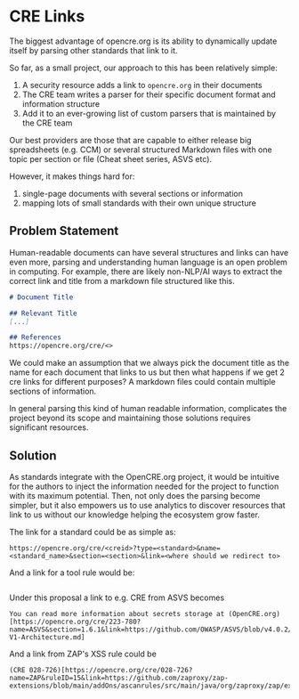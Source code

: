 # CRE Links

The biggest advantage of opencre.org is its ability to dynamically update itself by parsing other standards that link to it.

So far, as a small project, our approach to this has been relatively simple:
1. A security resource adds a link to `opencre.org` in their documents
2. The CRE team writes a parser for their specific document format and information structure
3. Add it to an ever-growing list of custom parsers that is maintained by the CRE team

Our best providers are those that are capable to either release big spreadsheets (e.g. CCM) or several structured Markdown files with one topic per section or file (Cheat sheet series, ASVS etc).

However, it makes things hard for:
1. single-page documents with several sections or information
2. mapping lots of small standards with their own unique structure


## Problem Statement

Human-readable documents can have several structures and links can have even more, parsing and understanding human language is an open problem in computing.
For example, there are likely non-NLP/AI ways to extract the correct link and title from a markdown file structured like this.

``` Markdown
# Document Title

## Relevant Title
[...]

## References
https://opencre.org/cre/<>

```
We could make an assumption that we always pick the document title as the name for each document that links to us but then what happens if we get 2 cre links for different purposes? A markdown files could contain multiple sections of information.

In general parsing this kind of human readable information, complicates the project beyond its scope and maintaining those solutions requires significant resources.

## Solution

As standards integrate with the OpenCRE.org project, it would be intuitive for the authors to inject the information needed for the project to function with its maximum potential.
Then, not only does the parsing become simpler, but it also empowers us to use analytics to discover resources that link to us without our knowledge helping the ecosystem grow faster.

The link for a standard could be as simple as:

```
https://opencre.org/cre/<creid>?type=<standard>&name=<standard_name>&section=<section>&link=<where should we redirect to>
```
And a link for a tool rule would be:

```https://opencre.org/cre/<creid>?type=<tool>&name=<tool_name>&link=<where should we redirect to>&ruleID=<the tool rule id>
```


Under this proposal a link to e.g. CRE from ASVS becomes

```
You can read more information about secrets storage at (OpenCRE.org)[https://opencre.org/cre/223-780?name=ASVS&section=1.6.1&link=https://github.com/OWASP/ASVS/blob/v4.0.2/4.0/en/0x10-V1-Architecture.md]
```

And a link from ZAP's XSS rule could be

```
(CRE 028-726)[https://opencre.org/cre/028-726?name=ZAP&ruleID=15&link=https://github.com/zaproxy/zap-extensions/blob/main/addOns/ascanrules/src/main/java/org/zaproxy/zap/extension/ascanrules/PersistentXssScanRule.java]
````
